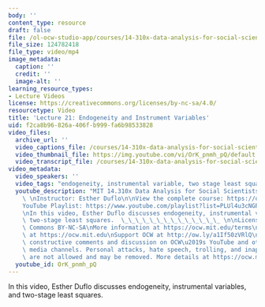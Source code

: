 ```yaml
---
body: ''
content_type: resource
draft: false
file: /ol-ocw-studio-app/courses/14-310x-data-analysis-for-social-scientists-spring-2023/14310x-lecture-21_360p_16_9.mp4
file_size: 124782418
file_type: video/mp4
image_metadata:
  caption: ''
  credit: ''
  image-alt: ''
learning_resource_types:
- Lecture Videos
license: https://creativecommons.org/licenses/by-nc-sa/4.0/
resourcetype: Video
title: 'Lecture 21: Endogeneity and Instrument Variables'
uid: f2ca8b96-826a-406f-b999-fa6b98533828
video_files:
  archive_url: ''
  video_captions_file: /courses/14-310x-data-analysis-for-social-scientists-spring-2023/1hS_CMHihrtBr_c0aY1WUUHKiv0Vkp66r_transcript.webvtt
  video_thumbnail_file: https://img.youtube.com/vi/OrK_pnmh_pQ/default.jpg
  video_transcript_file: /courses/14-310x-data-analysis-for-social-scientists-spring-2023/1hS_CMHihrtBr_c0aY1WUUHKiv0Vkp66r_transcript.pdf
video_metadata:
  video_speakers: ''
  video_tags: "endogeneity, instrumental variable, two stage least squares, 2SLS\t"
  youtube_description: "MIT 14.310x Data Analysis for Social Scientists, Spring 2023\
    \ \nInstructor: Esther Duflo\n\nView the complete course: https://ocw.mit.edu/courses/14-310x-data-analysis-for-social-scientists-spring-2023\n\
    YouTube Playlist: https://www.youtube.com/playlist?list=PLUl4u3cNGP61ATaGTFcSp7bhogloD2wHP\n\
    \nIn this video, Esther Duflo discusses endogeneity, instrumental variables, and\
    \ two-stage least squares.  \_\_\_\_\_\_\_\_\_\_\_\_\_\_ \n\nLicense: Creative\
    \ Commons BY-NC-SA\nMore information at https://ocw.mit.edu/terms\nMore courses\
    \ at https://ocw.mit.edu\nSupport OCW at http://ow.ly/a1If50zVRlQ\n\nWe encourage\
    \ constructive comments and discussion on OCW\u2019s YouTube and other social\
    \ media channels. Personal attacks, hate speech, trolling, and inappropriate comments\
    \ are not allowed and may be removed. More details at https://ocw.mit.edu/comments."
  youtube_id: OrK_pnmh_pQ
---
```

In this video, Esther Duflo discusses endogeneity, instrumental variables, and two-stage least squares.